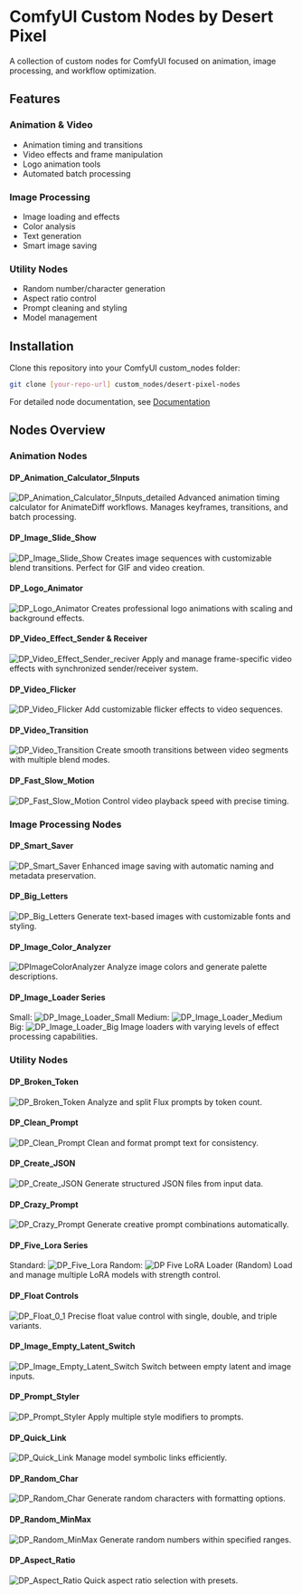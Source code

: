 # ComfyUI Custom Nodes by Desert Pixel

A collection of custom nodes for ComfyUI focused on animation, image processing, and workflow optimization.

## Features

### Animation & Video
- Animation timing and transitions
- Video effects and frame manipulation
- Logo animation tools
- Automated batch processing

### Image Processing
- Image loading and effects
- Color analysis
- Text generation
- Smart image saving

### Utility Nodes
- Random number/character generation
- Aspect ratio control
- Prompt cleaning and styling
- Model management

## Installation

Clone this repository into your ComfyUI custom_nodes folder:

```bash
git clone [your-repo-url] custom_nodes/desert-pixel-nodes
```

For detailed node documentation, see [Documentation](./nodes_documentation/index.md)

## Nodes Overview

### Animation Nodes

#### DP_Animation_Calculator_5Inputs
![DP_Animation_Calculator_5Inputs_detailed](https://github.com/user-attachments/assets/fa45806e-76f5-4d25-a0a5-8b6d494d9f90)
Advanced animation timing calculator for AnimateDiff workflows. Manages keyframes, transitions, and batch processing.

#### DP_Image_Slide_Show
![DP_Image_Slide_Show](https://github.com/user-attachments/assets/c3001c1e-4d57-46fd-9d0f-4a62109a46dd)
Creates image sequences with customizable blend transitions. Perfect for GIF and video creation.

#### DP_Logo_Animator
![DP_Logo_Animator](https://github.com/user-attachments/assets/d56d6536-ea7a-4819-98b6-cc5c4b19f5f3)
Creates professional logo animations with scaling and background effects.

#### DP_Video_Effect_Sender & Receiver
![DP_Video_Effect_Sender_reciver](https://github.com/user-attachments/assets/9b2ef2f5-0888-42c8-8c59-978bd2f43b93)
Apply and manage frame-specific video effects with synchronized sender/receiver system.

#### DP_Video_Flicker
![DP_Video_Flicker](https://github.com/user-attachments/assets/ffe900e0-2cac-445e-8b39-64e77d6f6081)
Add customizable flicker effects to video sequences.

#### DP_Video_Transition
![DP_Video_Transition](https://github.com/user-attachments/assets/67234ca8-2496-405b-a1a7-3211fb225887)
Create smooth transitions between video segments with multiple blend modes.

#### DP_Fast_Slow_Motion
![DP_Fast_Slow_Motion](https://github.com/user-attachments/assets/b64a26ea-54ad-421a-a8bf-a573389fbae9)
Control video playback speed with precise timing.

### Image Processing Nodes

#### DP_Smart_Saver
![DP_Smart_Saver](https://github.com/user-attachments/assets/704ed83f-daa9-46aa-aadc-7e89a3943010)
Enhanced image saving with automatic naming and metadata preservation.

#### DP_Big_Letters
![DP_Big_Letters](https://github.com/user-attachments/assets/c40205d0-6327-47f3-b9f0-29fb3d048ef8)
Generate text-based images with customizable fonts and styling.

#### DP_Image_Color_Analyzer
![DPImageColorAnalyzer](https://github.com/user-attachments/assets/bf90ffac-3925-40ed-9873-2ea3a7d42d1c)
Analyze image colors and generate palette descriptions.

#### DP_Image_Loader Series
Small: ![DP_Image_Loader_Small](https://github.com/user-attachments/assets/14545cb5-6868-4446-b6ec-711bed60c956)
Medium: ![DP_Image_Loader_Medium](https://github.com/user-attachments/assets/5ab0c438-8841-4e1f-b7e2-23ac449d7475)
Big: ![DP_Image_Loader_Big](https://github.com/user-attachments/assets/c76ec189-1634-4972-bdc4-81f32167abe9)
Image loaders with varying levels of effect processing capabilities.

### Utility Nodes

#### DP_Broken_Token
![DP_Broken_Token](https://github.com/user-attachments/assets/f9bfacd1-1b87-4225-ab67-12d5804ef2aa)
Analyze and split Flux prompts by token count.

#### DP_Clean_Prompt
![DP_Clean_Prompt](https://github.com/user-attachments/assets/678363ab-5a2d-473f-9132-2487152f588b)
Clean and format prompt text for consistency.

#### DP_Create_JSON
![DP_Create_JSON](https://github.com/user-attachments/assets/e3c210b5-d718-4b8b-8e9b-c0963497b22b)
Generate structured JSON files from input data.

#### DP_Crazy_Prompt
![DP_Crazy_Prompt](https://github.com/user-attachments/assets/6c7ae4a4-1419-4097-87fa-906f9f5b1749)
Generate creative prompt combinations automatically.

#### DP_Five_Lora Series
Standard: ![DP_Five_Lora](https://github.com/user-attachments/assets/7de97607-c5cc-4186-a9c0-250ee55548b4)
Random: ![DP Five LoRA Loader (Random)](https://github.com/user-attachments/assets/1a0fcc29-de16-4efc-bc96-f3d51e94352a)
Load and manage multiple LoRA models with strength control.

#### DP_Float Controls
![DP_Float_0_1](https://github.com/user-attachments/assets/64a249c6-4c48-4dcf-a4ba-ddcb6e70736c)
Precise float value control with single, double, and triple variants.

#### DP_Image_Empty_Latent_Switch
![DP_Image_Empty_Latent_Switch](https://github.com/user-attachments/assets/04c21510-a1d2-41d6-901c-ad70dd4f8ec6)
Switch between empty latent and image inputs.

#### DP_Prompt_Styler
![DP_Prompt_Styler](https://github.com/user-attachments/assets/5a2eec5a-000d-4837-aaf5-f098273d1e2d)
Apply multiple style modifiers to prompts.

#### DP_Quick_Link
![DP_Quick_Link](https://github.com/user-attachments/assets/b58b9557-e3be-4639-9958-ea0a901210e8)
Manage model symbolic links efficiently.

#### DP_Random_Char
![DP_Random_Char](https://github.com/user-attachments/assets/414bfb42-9cef-4aed-afa4-7938449ae6e8)
Generate random characters with formatting options.

#### DP_Random_MinMax
![DP_Random_MinMax](https://github.com/user-attachments/assets/99bb875f-3d9b-462c-b781-0c179077af6c)
Generate random numbers within specified ranges.

#### DP_Aspect_Ratio
![DP_Aspect_Ratio](https://github.com/user-attachments/assets/514f81d2-3b50-442c-b9e1-d95f93647747)
Quick aspect ratio selection with presets.
